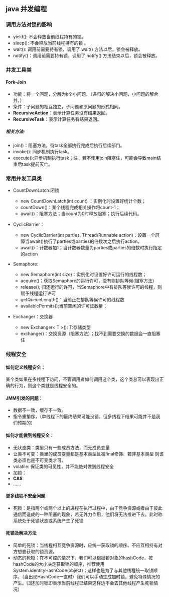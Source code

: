 ## java 并发编程

### 调用方法对锁的影响

- yield(): 不会释放当前线程持有的锁。
- sleep(): 不会释放当前线程持有的锁 。
- wait(): 调用前需要持有锁，调用了 wait() 方法以后，锁会被释放。
- notify()：调用前需要持有锁，调用了 notify() 方法结束以后，锁会被释放。

### 并发工具类

#### Fork-Join     

- 功能：将一个问题，分解为k个小问题。（递归的解决小问题，小问题的解合并。）
- 条件：子问题的相互独立，子问题和原问题的形式相同。
- **RecursiveAction**：表示计算任务没有结果返回。
- **RecursiveTask**：表示计算任务有结果返回。

##### 相关方法:

- join()：阻塞方法，待task全部执行完成后执行后续部门。
- invoke(): 同步机制执行task。
- execute():异步机制执行task；注：若不使用join阻塞住，可能会导致main结束后task提前灭亡。

### 常用并发工具类

- CountDownLatch:闭锁

  - new CountDownLatch(int count) ：实例化时设置好统计个数；
  - countDown()：某个线程完成相关操作将count-1；
  - await()：阻塞方法；当count为0时释放阻塞；执行后续代码。

- CyclicBarrier：

  - new CyclicBarrier(int parties, Thread/Runnable  action)：设置一个屏障当await()执行了parties或parties的倍数次之后执行action。
  - await()：计数器加1；当计数器数量为parties或parties的倍数时执行指定的action

- Semaphore:

  - new Semaphore(int size)：实例化时设置好许可运行的线程数；
  - acquire()；获取Semaphore的运行许可，没有则排队等候(阻塞方法)
  - release(); 归还运行的许可，当Semaphore中有排队等候许可的线程，则赋予线程运行许可
  - getQueueLength()：当前正在排队等候许可的线程数
  - availablePermits();当前空闲的许可证数量；

- Exchanger：交换器

  - new Exchanger< T >(): T:存储类型
  - exchange()：交换资源（阻塞方法）；找不到需要交换的数据会一直阻塞住

  

### 线程安全

#### 如何定义线程安全：

​		某个类如果在多线程下访问，不管调用者如何调用这个类，这个类总可以表现出正确的行为，则这个类就是线程安全的。

#### JMM引发的问题：

- 数据不一致，缓存不一致。
- 指令重排序，（单线程下的最终结果可能没错，但多线程下结果可能并不是我们预期的）

#### 如何才能做到线程安全：

- 无状态类：类里只有一些成员方法，而无成员变量
- 让类不可变：类里的成员变量都是基本类型且被final修饰、若非基本类型 则该类必须也是不可变类才可。
- volatile: 保证类的可见性，并不能绝对做到线程安全
- 加锁：
- **CAS**
- ……

#### 更多线程不安全问题

- 死锁：是指两个或两个以上的进程在执行过程中，由于竞争资源或者由于彼此通信而造成的一种阻塞的现象，若无外力作用，他们将无法推进下去。此时称系统处于死锁状态或系统产生了死锁

#### 死锁及解决方法

- 简单的死锁：当线程相互竞争资源时，应统一获取锁的顺序。不应互相持有对方想要获取的锁资源。
- 动态的死锁：在不可控的情况下，我们可以根据锁对象的hashCode，按hashCode的大小决定获取锁的顺序，推荐使用System.identityHashCode(object)；这样也是为了与其他线程统一取锁顺序。（当出现HashCode一直时）我们可以手动生成加时锁，避免特殊情况的产生。归还加时锁即表示当前线程已结束这样边不会去其他线程产生死锁情况）

